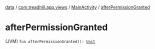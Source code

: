 [data](../../index.md) / [com.treadhill.app.views](../index.md) / [MainActivity](index.md) / [afterPermissionGranted](./after-permission-granted.md)

# afterPermissionGranted

(JVM) `fun afterPermissionGranted(): `[`Unit`](https://kotlinlang.org/api/latest/jvm/stdlib/kotlin/-unit/index.html)